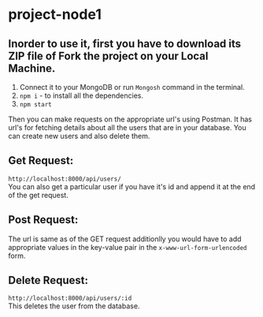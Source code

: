 # project-node1

## Inorder to use it, first you have to download its ZIP file of Fork the project on your Local Machine.
1. Connect it to your MongoDB or run `Mongosh` command in the terminal.
2. `npm i` - to install all the dependencies.
3. `npm start`

Then you can make requests on the appropriate url's using Postman. It has url's for fetching details about all the users that are in your database. You can create new users and also delete them.

## Get Request:
`http://localhost:8000/api/users/`<br/>
You can also get a particular user if you have it's id and append it at the end of the get request.

## Post Request:
The url is same as of the GET request additionlly you would have to add appropriate values in the key-value pair in the `x-www-url-form-urlencoded` form.

## Delete Request:
`http://localhost:8000/api/users/:id`<br/>
This deletes the user from the database.
